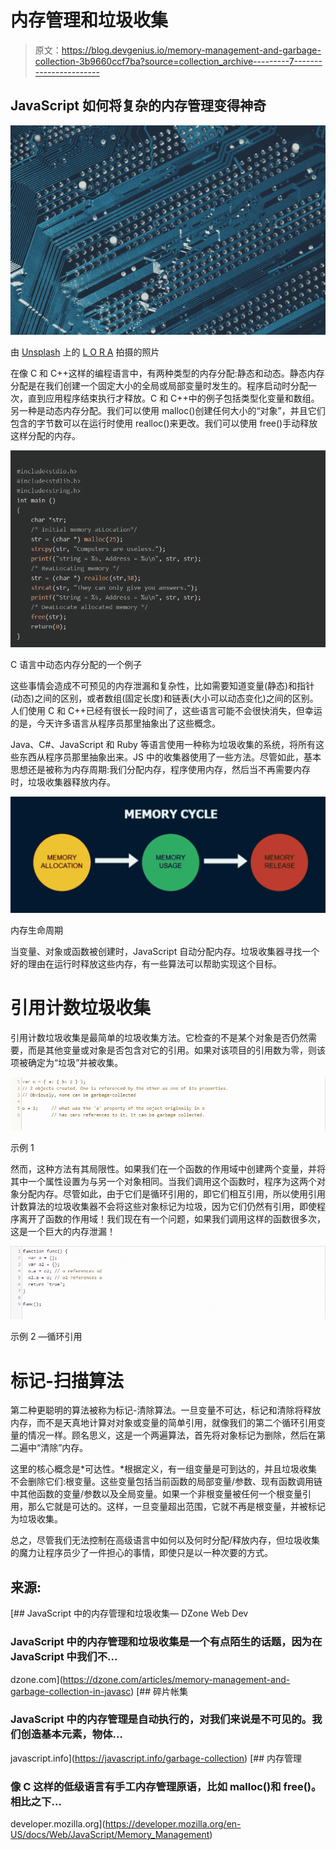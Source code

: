 # 内存管理和垃圾收集

> 原文：<https://blog.devgenius.io/memory-management-and-garbage-collection-3b9660ccf7ba?source=collection_archive---------7----------------------->

## JavaScript 如何将复杂的内存管理变得神奇

![](img/9f777bf984dbf078b82ea0f66a4c43af.png)

由 [Unsplash](https://unsplash.com?utm_source=medium&utm_medium=referral) 上的 [L O R A](https://unsplash.com/@loravisuals?utm_source=medium&utm_medium=referral) 拍摄的照片

在像 C 和 C++这样的编程语言中，有两种类型的内存分配:静态和动态。静态内存分配是在我们创建一个固定大小的全局或局部变量时发生的。程序启动时分配一次，直到应用程序结束执行才释放。C 和 C++中的例子包括类型化变量和数组。另一种是动态内存分配。我们可以使用 malloc()创建任何大小的“对象”，并且它们包含的字节数可以在运行时使用 realloc()来更改。我们可以使用 free()手动释放这样分配的内存。

![](img/1d1ffbbb9685c8e586565816624633bb.png)

C 语言中动态内存分配的一个例子

这些事情会造成不可预见的内存泄漏和复杂性，比如需要知道变量(静态)和指针(动态)之间的区别，或者数组(固定长度)和链表(大小可以动态变化)之间的区别。人们使用 C 和 C++已经有很长一段时间了，这些语言可能不会很快消失，但幸运的是，今天许多语言从程序员那里抽象出了这些概念。

Java、C#、JavaScript 和 Ruby 等语言使用一种称为垃圾收集的系统，将所有这些东西从程序员那里抽象出来。JS 中的收集器使用了一些方法。尽管如此，基本思想还是被称为内存周期:我们分配内存，程序使用内存，然后当不再需要内存时，垃圾收集器释放内存。

![](img/a83798e5de225dbb4b19b9e9d0362b69.png)

内存生命周期

当变量、对象或函数被创建时，JavaScript 自动分配内存。垃圾收集器寻找一个好的理由在运行时释放这些内存，有一些算法可以帮助实现这个目标。

# 引用计数垃圾收集

引用计数垃圾收集是最简单的垃圾收集方法。它检查的不是某个对象是否仍然需要，而是其他变量或对象是否包含对它的引用。如果对该项目的引用数为零，则该项被确定为“垃圾”并被收集。

![](img/a6205f69198af7d5eee486bfcd816942.png)

示例 1

然而，这种方法有其局限性。如果我们在一个函数的作用域中创建两个变量，并将其中一个属性设置为与另一个对象相同。当我们调用这个函数时，程序为这两个对象分配内存。尽管如此，由于它们是循环引用的，即它们相互引用，所以使用引用计数算法的垃圾收集器不会将这些对象标记为垃圾，因为它们仍然有引用，即使程序离开了函数的作用域！我们现在有一个问题，如果我们调用这样的函数很多次，这是一个巨大的内存泄漏！

![](img/e3d384a3e9410871225207a7f367a060.png)

示例 2 —循环引用

# 标记-扫描算法

第二种更聪明的算法被称为标记-清除算法。一旦变量不可达，标记和清除将释放内存，而不是天真地计算对对象或变量的简单引用，就像我们的第二个循环引用变量的情况一样。顾名思义，这是一个两遍算法，首先将对象标记为删除，然后在第二遍中“清除”内存。

这里的核心概念是*可达性。*根据定义，有一组变量是可到达的，并且垃圾收集不会删除它们:根变量。这些变量包括当前函数的局部变量/参数、现有函数调用链中其他函数的变量/参数以及全局变量。如果一个非根变量被任何一个根变量引用，那么它就是可达的。这样，一旦变量超出范围，它就不再是根变量，并被标记为垃圾收集。

总之，尽管我们无法控制在高级语言中如何以及何时分配/释放内存，但垃圾收集的魔力让程序员少了一件担心的事情，即使只是以一种次要的方式。

## 来源:

[](https://dzone.com/articles/memory-management-and-garbage-collection-in-javasc) [## JavaScript 中的内存管理和垃圾收集— DZone Web Dev

### JavaScript 中的内存管理和垃圾收集是一个有点陌生的话题，因为在 JavaScript 中我们不…

dzone.com](https://dzone.com/articles/memory-management-and-garbage-collection-in-javasc) [](https://javascript.info/garbage-collection) [## 碎片帐集

### JavaScript 中的内存管理是自动执行的，对我们来说是不可见的。我们创造基本元素，物体…

javascript.info](https://javascript.info/garbage-collection) [](https://developer.mozilla.org/en-US/docs/Web/JavaScript/Memory_Management) [## 内存管理

### 像 C 这样的低级语言有手工内存管理原语，比如 malloc()和 free()。相比之下…

developer.mozilla.org](https://developer.mozilla.org/en-US/docs/Web/JavaScript/Memory_Management)